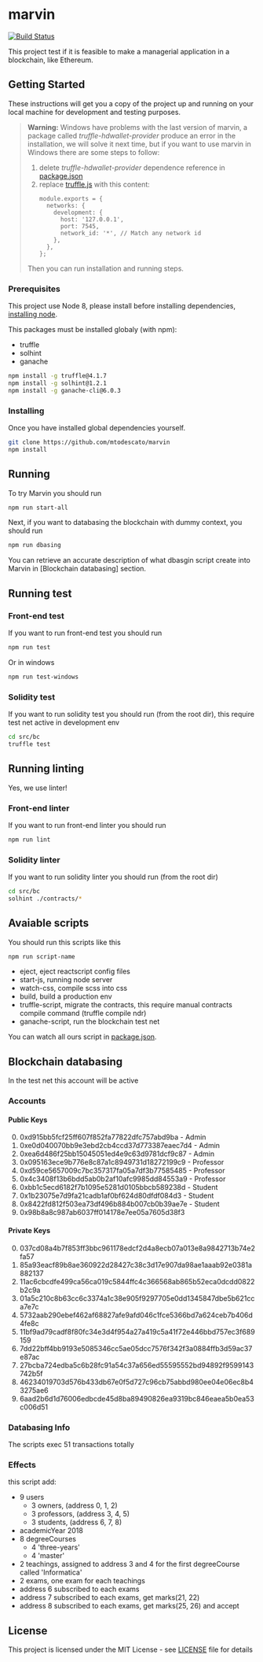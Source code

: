 # marvin
[![Build Status](https://travis-ci.com/mtodescato/marvin.svg?token=R8wzNYi4NLcvzgP4seCd&branch=master)](https://travis-ci.com/mtodescato/marvin)

This project test if it is feasible to make a managerial application in a blockchain, like Ethereum.

## Getting Started

These instructions will get you a copy of the project up and running on your local machine for development and testing purposes.

> **Warning:** Windows have problems with the last version of marvin, a package called *truffle-hdwallet-provider* produce an error in the installation, we will solve it next time, but if you want to use marvin in Windows there are some steps to follow:
> 1. delete *truffle-hdwallet-provider* dependence reference in [package.json](./package.json)
> 2. replace [truffle.js](./src/bc/truffle.js) with this content:
>    ```
>    module.exports = {
>      networks: {
>        development: {
>          host: '127.0.0.1',
>          port: 7545,
>          network_id: '*', // Match any network id
>        },
>      },
>    };
>    ```
> Then you can run installation and running steps.

### Prerequisites

This project use Node 8, please install before installing dependencies, [installing node](https://nodejs.org/it/download/).

This packages must be installed globaly (with npm):
* truffle
* solhint
* ganache

```bash
npm install -g truffle@4.1.7
npm install -g solhint@1.2.1
npm install -g ganache-cli@6.0.3
```

### Installing

Once you have installed global dependencies yourself.

```bash
git clone https://github.com/mtodescato/marvin
npm install
```

## Running
To try Marvin you should run

```bash
npm run start-all
```

Next, if you want to databasing the blockchain with dummy context, you should run

```bash
npm run dbasing
```

You can retrieve an accurate description of what dbasgin script create into Marvin in [Blockchain databasing] section.

## Running test

### Front-end test

If you want to run front-end test you should run
```bash
npm run test
```

Or in windows
```bash
npm run test-windows
```

### Solidity test

If you want to run solidity test you should run (from the root dir), this require test net active in development env
```bash
cd src/bc
truffle test
```

## Running linting

Yes, we use linter!

### Front-end linter

If you want to run front-end linter you should run
```bash
npm run lint
```

### Solidity linter

If you want to run solidity linter you should run (from the root dir)
```bash
cd src/bc
solhint ./contracts/*
```

## Avaiable scripts

You should run this scripts like this
```bash
npm run script-name
```

* eject, eject reactscript config files
* start-js, running node server
* watch-css, compile scss into css
* build, build a production env
* truffle-script, migrate the contracts, this require manual contracts compile command (truffle compile ndr) 
* ganache-script, run the blockchain test net

You can watch all ours script in [package.json](./package.json).

## Blockchain databasing

In the test net this account will be active

### Accounts

#### Public Keys
0. 0xd915bb5fcf25ff607f852fa77822dfc757abd9ba - Admin
1. 0xe0d040070bb9e3ebd2cb4ccd37d773387eaec7d4 - Admin
2. 0xea6d486f25bb15045051ed4e9c63d9781dcf9c87 - Admin
3. 0x095163ece9b776e8c87a1c8949731d18272199c9 - Professor
4. 0xd59ce5657009c7bc357317fa05a7df3b77585485 - Professor
5. 0x4c3408f13b6bdd5ab0b2af10afc9985dd84553a9 - Professor
6. 0xbb1c5ecd6182f7b1095e5281d0105bbcb589238d - Student
7. 0x1b23075e7d9fa21cadb1af0bf624d80dfdf084d3 - Student
8. 0x8422fd812f503ea73df496b884b007cb0b39ae7e - Student
9. 0x98b8a8c987ab6037ff014178e7ee05a7605d38f3

#### Private Keys
0. 037cd08a4b7f853ff3bbc961178edcf2d4a8ecb07a013e8a9842713b74e2fa57
1. 85a93eacf89b8ae360922d28427c38c3d17e907da98ae1aaab92e0381a882137
2. 11ac6cbcdfe499ca56ca019c5844ffc4c366568ab865b52eca0dcdd0822b2c9a
3. 01a5c210c8b63cc6c3374a1c38e905f9297705e0dd1345847dbe5b621cca7e7c
4. 5732aab290ebef462af68827afe9afd046c1fce5366bd7a624ceb7b406d4fe8c
5. 11bf9ad79cadf8f80fc34e3d4f954a27a419c5a41f72e446bbd757ec3f689159
6. 7dd22bff4bb9193e5085346cc5ae05dcc7576f342f3a0884ffb3d59ac37e87ac
7. 27bcba724edba5c6b28fc91a54c37a656ed55595552bd94892f9599143742b5f
8. 46234019703d576b433db67e0f5d727c96cb75abbd980ee04e06ec8b43275ae6
9. 6aad2b6d1d76006edbcde45d8ba89490826ea9319bc846eaea5b0ea53c006d51 

### Databasing Info

The scripts exec 51 transactions totally

### Effects
this script add:
- 9 users
  - 3 owners, (address 0, 1, 2)
  - 3 professors, (address 3, 4, 5)
  - 3 students, (address 6, 7, 8)
- academicYear 2018
- 8 degreeCourses
  - 4 'three-years'
  - 4 'master'
- 2 teachings, assigned to address 3 and 4 for the first degreeCourse called 'Informatica'
- 2 exams, one exam for each teachings
- address 6 subscribed to each exams
- address 7 subscribed to each exams, get marks(21, 22)
- address 8 subscribed to each exams, get marks(25, 26) and accept

## License

This project is licensed under the MIT License - see [LICENSE](./LICENSE) file for details
